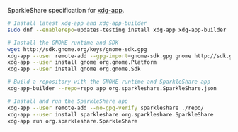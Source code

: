 SparkleShare specification for [xdg-app](https://www.freedesktop.org/wiki/Software/xdg-app/).

```bash
# Install latest xdg-app and xdg-app-builder
sudo dnf --enablerepo=updates-testing install xdg-app xdg-app-builder
```

```bash
# Install the GNOME runtime and SDK
wget http://sdk.gnome.org/keys/gnome-sdk.gpg
xdg-app --user remote-add --gpg-import=gnome-sdk.gpg gnome http://sdk.gnome.org/repo/
xdg-app --user install gnome org.gnome.Platform
xdg-app --user install gnome org.gnome.Sdk

# Build a repository with the GNOME runtime and SparkleShare app
xdg-app-builder --repo=repo app org.sparkleshare.SparkleShare.json
```

```bash
# Install and run the SparkleShare app
xdg-app --user remote-add --no-gpg-verify sparkleshare ./repo/
xdg-app --user install sparkleshare org.sparkleshare.SparkleShare
xdg-app run org.sparkleshare.SparkleShare
```

